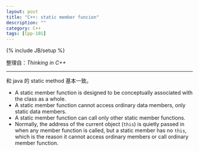 ```yaml
---
layout: post
title: "C++: static member funcion"
description: ""
category: C++
tags: [Cpp-101]
---
```

{% include JB/setup %}

整理自：_Thinking in C++_

-----

和 java 的 static method 基本一致。

- A static member function is designed to be conceptually associated with the class as a whole.
- A static member function cannot access ordinary data members, only static data members. 
- A static member function can call only other static member functions. 
- Normally, the address of the current object (`this`) is quietly passed in when any member function is called, but a static member has no `this`, which is the reason it cannot access ordinary members or call ordinary member function.